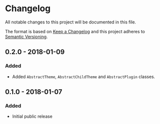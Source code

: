 # Changelog
All notable changes to this project will be documented in this file.

The format is based on [Keep a Changelog](http://keepachangelog.com/en/1.0.0/)
and this project adheres to [Semantic Versioning](http://semver.org/spec/v2.0.0.html).

## 0.2.0 - 2018-01-09

### Added
- Added `AbstractTheme`, `AbstractChildTheme` and `AbstractPlugin` classes.

## 0.1.0 - 2018-01-07

### Added
- Initial public release
